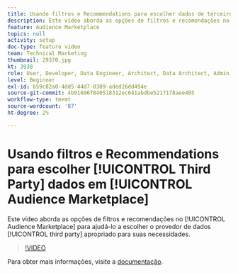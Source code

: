 ```yaml
---
title: Usando filtros e Recommendations para escolher dados de terceiros no Audience Marketplace
description: Este vídeo aborda as opções de filtros e recomendações no Audience Marketplace para ajudá-lo a escolher o provedor de dados de terceiros adequado para suas necessidades.
feature: Audience Marketplace
topics: null
activity: setup
doc-type: feature video
team: Technical Marketing
thumbnail: 29370.jpg
kt: 3938
role: User, Developer, Data Engineer, Architect, Data Architect, Admin, Leader
level: Beginner
exl-id: b59c82a0-4dd5-44d7-8309-aded26dd494e
source-git-commit: 4b91696f840518312ec041abdbe5217178aee405
workflow-type: tm+mt
source-wordcount: '87'
ht-degree: 2%

---
```


# Usando filtros e Recommendations para escolher [!UICONTROL Third Party] dados em [!UICONTROL Audience Marketplace]

Este vídeo aborda as opções de filtros e recomendações no [!UICONTROL Audience Marketplace] para ajudá-lo a escolher o provedor de dados [!UICONTROL third party] apropriado para suas necessidades.

>[!VIDEO](https://video.tv.adobe.com/v/29370/?quality=12)

Para obter mais informações, visite a [documentação](https://docs.adobe.com/content/help/en/audience-manager/user-guide/features/audience-marketplace/audience-marketplace-for-data-buyers/marketplace-data-buyers.html).
